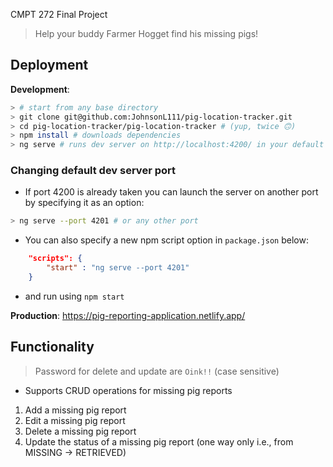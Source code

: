 CMPT 272 Final Project

> Help your buddy Farmer Hogget find his missing pigs!
## Deployment

**Development**:
```bash
> # start from any base directory
> git clone git@github.com:JohnsonL111/pig-location-tracker.git
> cd pig-location-tracker/pig-location-tracker # (yup, twice 🙃)
> npm install # downloads dependencies
> ng serve # runs dev server on http://localhost:4200/ in your default browser
```
### Changing default dev server port
- If port 4200 is already taken you can launch the server on another port by specifying it as an option:
```bash
> ng serve --port 4201 # or any other port
```
- You can also specify a new npm script option in `package.json` below:
```json
    "scripts": {
        "start" : "ng serve --port 4201"
    }
```
- and run using `npm start`

**Production**: https://pig-reporting-application.netlify.app/ 

## Functionality
> Password for delete and update are `Oink!!` (case sensitive)

- Supports CRUD operations for missing pig reports
1. Add a missing pig report
2. Edit a missing pig report
3. Delete a missing pig report
4. Update the status of a missing pig report (one way only i.e., from MISSING -> RETRIEVED)


